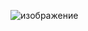 ![изображение](https://github.com/Sargeras02/RIP-WeStatsAPI/assets/38318884/3143458d-fa71-466c-9796-23f9e2185897)
